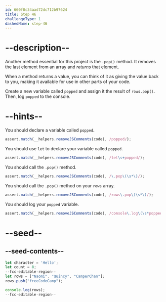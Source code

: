 ```yaml
---
id: 660f0c34aad72dc712b97624
title: Step 46
challengeType: 1
dashedName: step-46
---
```


# --description--

Another method essential for this project is the `.pop()` method. It removes the last element from an array and <dfn>returns</dfn> that element.

When a method returns a value, you can think of it as giving the value back to you, making it available for use in other parts of your code.

Create a new variable called `popped` and assign it the result of `rows.pop()`. Then, log `popped` to the console.

# --hints--

You should declare a variable called `popped`.

```js
assert.match(__helpers.removeJSComments(code), /popped/);
```

You should use `let` to declare your variable called `popped`.

```js
assert.match(__helpers.removeJSComments(code), /let\s+popped/);
```

You should call the `.pop()` method.

```js
assert.match(__helpers.removeJSComments(code), /\.pop\(\s*\)/);
```

You should call the `.pop()` method on your `rows` array. 

```js
assert.match(__helpers.removeJSComments(code), /rows\.pop\(\s*\)/);
```

You should log your `popped` variable. 

```js
assert.match(__helpers.removeJSComments(code), /console\.log\(\s*popped\s*\)/);
```

# --seed--

## --seed-contents--

```js
let character = 'Hello';
let count = 8;
--fcc-editable-region--
let rows = ["Naomi", "Quincy", "CamperChan"];
rows.push("freeCodeCamp");

console.log(rows);
--fcc-editable-region--
```
